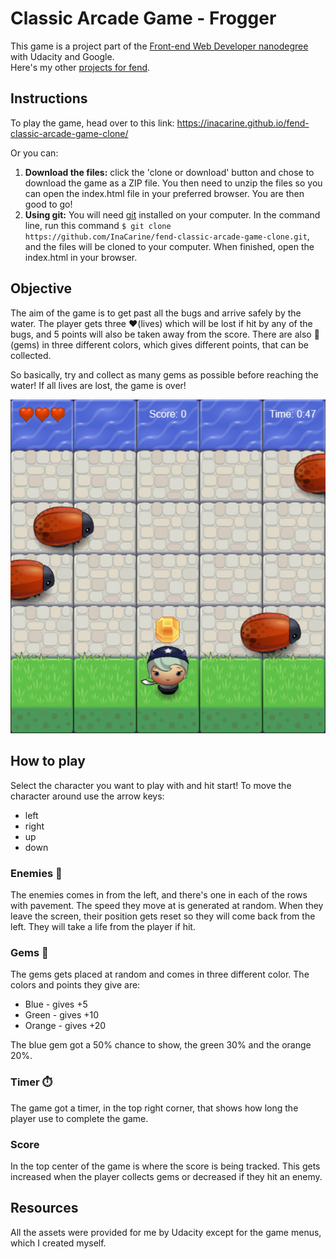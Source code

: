 # Classic Arcade Game - Frogger
This game is a project part of the [Front-end Web Developer nanodegree](https://eu.udacity.com/course/front-end-web-developer-nanodegree--nd001) with Udacity and Google.  
Here's my other [projects for fend](https://inacarine.github.io/fend).

## Instructions
To play the game, head over to this link: https://inacarine.github.io/fend-classic-arcade-game-clone/

Or you can:
1. **Download the files:** click the 'clone or download' button and chose to download the game as a ZIP file. You then need to unzip the files so you can open the index.html file in your preferred browser. You are then good to go!
2. **Using git:** You will need [git](https://git-scm.com/) installed on your computer. In the command line, run this command `$ git clone https://github.com/InaCarine/fend-classic-arcade-game-clone.git`, and the files will be cloned to your computer. When finished, open the index.html in your browser.

## Objective
The aim of the game is to get past all the bugs and arrive safely by the water. The player gets three ❤️(lives) which will be lost if hit by any of the bugs, and 5 points will also be taken away from the score. There are also 💎(gems) in three different colors, which gives different points, that can be collected.

So basically, try and collect as many gems as possible before reaching the water! If all lives are lost, the game is over!

![Screenshot from the game](/images/screenshot.jpg)

## How to play
Select the character you want to play with and hit start! To move the character around use the arrow keys:

- left
- right
- up
- down

### Enemies 🐞
The enemies comes in from the left, and there's one in each of the rows with pavement. The speed they move at is generated at random. When they leave the screen, their position gets reset so they will come back from the left. They will take a life from the player if hit.

### Gems 💎
The gems gets placed at random and comes in three different color. The colors and points they give are:
- Blue - gives +5
- Green - gives +10
- Orange - gives +20

The blue gem got a 50% chance to show, the green 30% and the orange 20%.

### Timer ⏱️
The game got a timer, in the top right corner, that shows how long the player use to complete the game.

### Score
In the top center of the game is where the score is being tracked. This gets increased when the player collects gems or decreased if they hit an enemy.

## Resources
All the assets were provided for me by Udacity except for the game menus, which I created myself.
